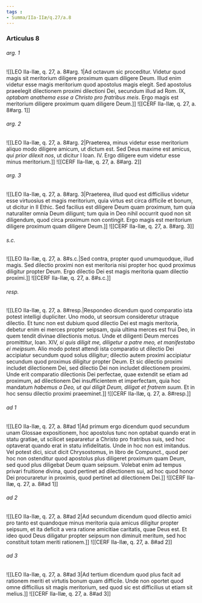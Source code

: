 ```yaml
---
tags : 
- Summa/IIa-IIæ/q.27/a.8
---
```


### Articulus 8

###### arg. 1
![[LEO IIa-IIæ, q. 27, a. 8#arg. 1|Ad octavum sic proceditur. Videtur quod magis sit meritorium diligere proximum quam diligere Deum. Illud enim videtur esse magis meritorium quod apostolus magis elegit. Sed apostolus praeelegit dilectionem proximi dilectioni Dei, secundum illud ad Rom. IX, *optabam anathema esse a Christo pro fratribus meis*. Ergo magis est meritorium diligere proximum quam diligere Deum.]]
![[CERF IIa-IIæ, q. 27, a. 8#arg. 1]]

###### arg. 2
![[LEO IIa-IIæ, q. 27, a. 8#arg. 2|Praeterea, minus videtur esse meritorium aliquo modo diligere amicum, ut dictum est. Sed Deus maxime est amicus, *qui prior dilexit nos*, ut dicitur I Ioan. IV. Ergo diligere eum videtur esse minus meritorium.]]
![[CERF IIa-IIæ, q. 27, a. 8#arg. 2]]

###### arg. 3
![[LEO IIa-IIæ, q. 27, a. 8#arg. 3|Praeterea, illud quod est difficilius videtur esse virtuosius et magis meritorium, quia virtus est circa difficile et bonum, ut dicitur in II Ethic. Sed facilius est diligere Deum quam proximum, tum quia naturaliter omnia Deum diligunt; tum quia in Deo nihil occurrit quod non sit diligendum, quod circa proximum non contingit. Ergo magis est meritorium diligere proximum quam diligere Deum.]]
![[CERF IIa-IIæ, q. 27, a. 8#arg. 3]]

###### s.c.
![[LEO IIa-IIæ, q. 27, a. 8#s.c.|Sed contra, propter quod unumquodque, illud magis. Sed dilectio proximi non est meritoria nisi propter hoc quod proximus diligitur propter Deum. Ergo dilectio Dei est magis meritoria quam dilectio proximi.]]
![[CERF IIa-IIæ, q. 27, a. 8#s.c.]]

###### resp.
![[LEO IIa-IIæ, q. 27, a. 8#resp.|Respondeo dicendum quod comparatio ista potest intelligi dupliciter. Uno modo, ut seorsum consideretur utraque dilectio. Et tunc non est dubium quod dilectio Dei est magis meritoria, debetur enim ei merces propter seipsam, quia ultima merces est frui Deo, in quem tendit divinae dilectionis motus. Unde et diligenti Deum merces promittitur, Ioan. XIV, *si quis diligit me, diligetur a patre meo, et manifestabo ei meipsum*. Alio modo potest attendi ista comparatio ut dilectio Dei accipiatur secundum quod solus diligitur; dilectio autem proximi accipiatur secundum quod proximus diligitur propter Deum. Et sic dilectio proximi includet dilectionem Dei, sed dilectio Dei non includet dilectionem proximi. Unde erit comparatio dilectionis Dei perfectae, quae extendit se etiam ad proximum, ad dilectionem Dei insufficientem et imperfectam, quia hoc mandatum *habemus a Deo, ut qui diligit Deum, diligat et fratrem suum*. Et in hoc sensu dilectio proximi praeeminet.]]
![[CERF IIa-IIæ, q. 27, a. 8#resp.]]

###### ad 1
![[LEO IIa-IIæ, q. 27, a. 8#ad 1|Ad primum ergo dicendum quod secundum unam Glossae expositionem, hoc apostolus tunc non optabat quando erat in statu gratiae, ut scilicet separaretur a Christo pro fratribus suis, sed hoc optaverat quando erat in statu infidelitatis. Unde in hoc non est imitandus. Vel potest dici, sicut dicit Chrysostomus, in libro de Compunct., quod per hoc non ostenditur quod apostolus plus diligeret proximum quam Deum, sed quod plus diligebat Deum quam seipsum. Volebat enim ad tempus privari fruitione divina, quod pertinet ad dilectionem sui, ad hoc quod honor Dei procuraretur in proximis, quod pertinet ad dilectionem Dei.]]
![[CERF IIa-IIæ, q. 27, a. 8#ad 1]]

###### ad 2
![[LEO IIa-IIæ, q. 27, a. 8#ad 2|Ad secundum dicendum quod dilectio amici pro tanto est quandoque minus meritoria quia amicus diligitur propter seipsum, et ita deficit a vera ratione amicitiae caritatis, quae Deus est. Et ideo quod Deus diligatur propter seipsum non diminuit meritum, sed hoc constituit totam meriti rationem.]]
![[CERF IIa-IIæ, q. 27, a. 8#ad 2]]

###### ad 3
![[LEO IIa-IIæ, q. 27, a. 8#ad 3|Ad tertium dicendum quod plus facit ad rationem meriti et virtutis bonum quam difficile. Unde non oportet quod omne difficilius sit magis meritorium, sed quod sic est difficilius ut etiam sit melius.]]
![[CERF IIa-IIæ, q. 27, a. 8#ad 3]]

